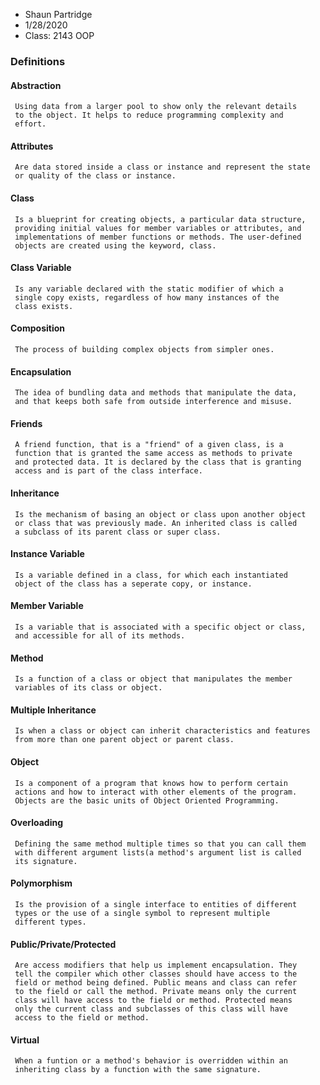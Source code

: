 * Shaun Partridge
* 1/28/2020
* Class: 2143 OOP
 
### **Definitions**

#### **Abstraction**
```
 Using data from a larger pool to show only the relevant details
 to the object. It helps to reduce programming complexity and 
 effort.
```
#### **Attributes**
```
 Are data stored inside a class or instance and represent the state
 or quality of the class or instance.
```
#### **Class**
```
 Is a blueprint for creating objects, a particular data structure,
 providing initial values for member variables or attributes, and
 implementations of member functions or methods. The user-defined
 objects are created using the keyword, class.
```
#### **Class Variable**
```
 Is any variable declared with the static modifier of which a
 single copy exists, regardless of how many instances of the
 class exists.
```
#### **Composition**
```
 The process of building complex objects from simpler ones.
```
#### **Encapsulation**
```
 The idea of bundling data and methods that manipulate the data,
 and that keeps both safe from outside interference and misuse.
```
#### **Friends**
```
 A friend function, that is a "friend" of a given class, is a
 function that is granted the same access as methods to private
 and protected data. It is declared by the class that is granting
 access and is part of the class interface.
```
#### **Inheritance**
```
 Is the mechanism of basing an object or class upon another object
 or class that was previously made. An inherited class is called
 a subclass of its parent class or super class.
```
#### **Instance Variable**
```
 Is a variable defined in a class, for which each instantiated
 object of the class has a seperate copy, or instance.
```
#### **Member Variable**
```
 Is a variable that is associated with a specific object or class,
 and accessible for all of its methods.
```
#### **Method**
```
 Is a function of a class or object that manipulates the member
 variables of its class or object.
```
#### **Multiple Inheritance**
```
 Is when a class or object can inherit characteristics and features
 from more than one parent object or parent class.
```
#### **Object**
```
 Is a component of a program that knows how to perform certain 
 actions and how to interact with other elements of the program.
 Objects are the basic units of Object Oriented Programming.
```
#### **Overloading**
```
 Defining the same method multiple times so that you can call them
 with different argument lists(a method's argument list is called
 its signature.
```
#### **Polymorphism**
```
 Is the provision of a single interface to entities of different
 types or the use of a single symbol to represent multiple 
 different types.
```
#### **Public/Private/Protected**
```
 Are access modifiers that help us implement encapsulation. They 
 tell the compiler which other classes should have access to the
 field or method being defined. Public means and class can refer 
 to the field or call the method. Private means only the current
 class will have access to the field or method. Protected means
 only the current class and subclasses of this class will have
 access to the field or method.
```
#### **Virtual**
```
 When a funtion or a method's behavior is overridden within an 
 inheriting class by a function with the same signature.
```
